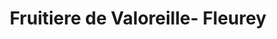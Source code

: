 ---
title: "Fruitiere de Valoreille- Fleurey"
url: /valoreille/fruitiere-de-valoreille-fleurey/
shop: Käse
---